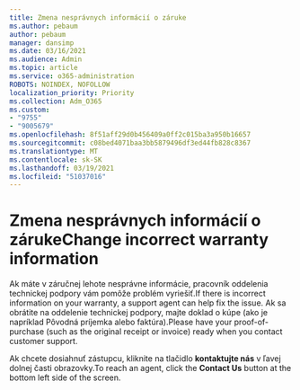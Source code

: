 ```yaml
---
title: Zmena nesprávnych informácií o záruke
ms.author: pebaum
author: pebaum
manager: dansimp
ms.date: 03/16/2021
ms.audience: Admin
ms.topic: article
ms.service: o365-administration
ROBOTS: NOINDEX, NOFOLLOW
localization_priority: Priority
ms.collection: Adm_O365
ms.custom:
- "9755"
- "9005679"
ms.openlocfilehash: 8f51aff29d0b456409a0ff2c015ba3a950b16657
ms.sourcegitcommit: c08bed4071baa3bb5879496df3ed44fb828c8367
ms.translationtype: MT
ms.contentlocale: sk-SK
ms.lasthandoff: 03/19/2021
ms.locfileid: "51037016"
---
```

# <a name="change-incorrect-warranty-information"></a><span data-ttu-id="2dd81-102">Zmena nesprávnych informácií o záruke</span><span class="sxs-lookup"><span data-stu-id="2dd81-102">Change incorrect warranty information</span></span>

<span data-ttu-id="2dd81-103">Ak máte v záručnej lehote nesprávne informácie, pracovník oddelenia technickej podpory vám pomôže problém vyriešiť.</span><span class="sxs-lookup"><span data-stu-id="2dd81-103">If there is incorrect information on your warranty, a support agent can help fix the issue.</span></span> <span data-ttu-id="2dd81-104">Ak sa obrátite na oddelenie technickej podpory, majte doklad o kúpe (ako je napríklad Pôvodná príjemka alebo faktúra).</span><span class="sxs-lookup"><span data-stu-id="2dd81-104">Please have your proof-of-purchase (such as the original receipt or invoice) ready when you contact customer support.</span></span>

<span data-ttu-id="2dd81-105">Ak chcete dosiahnuť zástupcu, kliknite na tlačidlo **kontaktujte nás** v ľavej dolnej časti obrazovky.</span><span class="sxs-lookup"><span data-stu-id="2dd81-105">To reach an agent, click the **Contact Us** button at the bottom left side of the screen.</span></span>